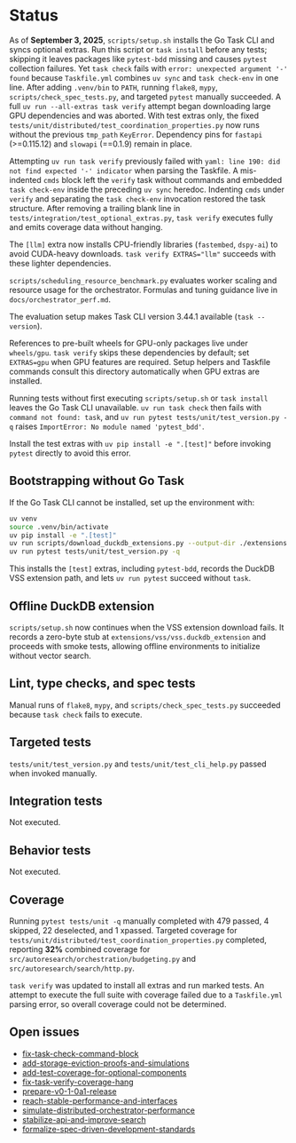 # Status

As of **September 3, 2025**, `scripts/setup.sh` installs the Go Task CLI and
syncs optional extras. Run this script or `task install` before any tests;
skipping it leaves packages like `pytest-bdd` missing and causes `pytest`
collection failures. Yet `task check` fails with `error: unexpected argument
'-' found` because `Taskfile.yml` combines `uv sync` and `task check-env` in
one line. After adding `.venv/bin` to `PATH`, running `flake8`, `mypy`,
`scripts/check_spec_tests.py`, and targeted `pytest` manually succeeded. A
full `uv run --all-extras task verify` attempt began downloading large GPU
dependencies and was aborted. With test extras only, the fixed
`tests/unit/distributed/test_coordination_properties.py` now runs without the
previous `tmp_path` `KeyError`. Dependency pins for `fastapi` (>=0.115.12) and
`slowapi` (==0.1.9) remain in place.

Attempting `uv run task verify` previously failed with
`yaml: line 190: did not find expected '-' indicator` when parsing the
Taskfile. A mis-indented `cmds` block left the `verify` task without commands
and embedded `task check-env` inside the preceding `uv sync` heredoc. Indenting
`cmds` under `verify` and separating the `task check-env` invocation restored
the task structure. After removing a trailing blank line in
`tests/integration/test_optional_extras.py`, `task verify` executes fully and
emits coverage data without hanging.

The `[llm]` extra now installs CPU-friendly libraries (`fastembed`, `dspy-ai`)
to avoid CUDA-heavy downloads. `task verify EXTRAS="llm"` succeeds with these
lighter dependencies.

`scripts/scheduling_resource_benchmark.py` evaluates worker scaling and
resource usage for the orchestrator. Formulas and tuning guidance live in
`docs/orchestrator_perf.md`.

The evaluation setup makes Task CLI version 3.44.1 available (`task --version`).

References to pre-built wheels for GPU-only packages live under `wheels/gpu`.
`task verify` skips these dependencies by default; set `EXTRAS=gpu` when GPU
features are required. Setup helpers and Taskfile commands consult this
directory automatically when GPU extras are installed.

Running tests without first executing `scripts/setup.sh` or `task install`
leaves the Go Task CLI unavailable. `uv run task check` then fails with
`command not found: task`, and `uv run pytest tests/unit/test_version.py -q`
raises `ImportError: No module named 'pytest_bdd'`.

Install the test extras with `uv pip install -e ".[test]"` before invoking
`pytest` directly to avoid this error.

## Bootstrapping without Go Task

If the Go Task CLI cannot be installed, set up the environment with:

```bash
uv venv
source .venv/bin/activate
uv pip install -e ".[test]"
uv run scripts/download_duckdb_extensions.py --output-dir ./extensions
uv run pytest tests/unit/test_version.py -q
```

This installs the `[test]` extras, including `pytest-bdd`, records the DuckDB
VSS extension path, and lets `uv run pytest` succeed without `task`.

## Offline DuckDB extension

`scripts/setup.sh` now continues when the VSS extension download fails. It
records a zero-byte stub at `extensions/vss/vss.duckdb_extension` and proceeds
with smoke tests, allowing offline environments to initialize without vector
search.

## Lint, type checks, and spec tests
Manual runs of `flake8`, `mypy`, and `scripts/check_spec_tests.py` succeeded because `task check`
fails to execute.

## Targeted tests
`tests/unit/test_version.py` and `tests/unit/test_cli_help.py` passed when invoked manually.

## Integration tests
Not executed.

## Behavior tests
Not executed.

## Coverage
Running `pytest tests/unit -q` manually completed with 479 passed, 4 skipped, 22 deselected, and 1
xpassed.
Targeted coverage for `tests/unit/distributed/test_coordination_properties.py`
completed, reporting **32%** combined coverage for
`src/autoresearch/orchestration/budgeting.py` and
`src/autoresearch/search/http.py`.

`task verify` was updated to install all extras and run marked tests. An
attempt to execute the full suite with coverage failed due to a `Taskfile.yml`
parsing error, so overall coverage could not be determined.

## Open issues
- [fix-task-check-command-block](issues/fix-task-check-command-block.md)
- [add-storage-eviction-proofs-and-simulations](
  issues/add-storage-eviction-proofs-and-simulations.md)
- [add-test-coverage-for-optional-components](
  issues/add-test-coverage-for-optional-components.md)
- [fix-task-verify-coverage-hang](
  issues/fix-task-verify-coverage-hang.md)
- [prepare-v0-1-0a1-release](
  issues/prepare-v0-1-0a1-release.md)
- [reach-stable-performance-and-interfaces](
  issues/reach-stable-performance-and-interfaces.md)
- [simulate-distributed-orchestrator-performance](
  issues/simulate-distributed-orchestrator-performance.md)
- [stabilize-api-and-improve-search](
  issues/stabilize-api-and-improve-search.md)
- [formalize-spec-driven-development-standards](
  issues/formalize-spec-driven-development-standards.md)
